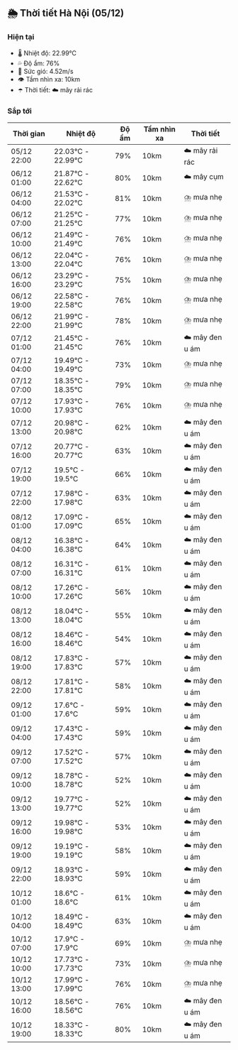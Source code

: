## 🌦️ Thời tiết Hà Nội (05/12)

### Hiện tại

- 🌡️ Nhiệt độ: 22.99℃
- 💦 Độ ẩm: 76%
- 💨 Sức gió: 4.52m/s
- 👁️ Tầm nhìn xa: 10km
- ☂️ Thời tiết: ☁️ mây rải rác

### Sắp tới

| Thời gian | Nhiệt độ | Độ ẩm | Tầm nhìn xa | Thời tiết |
| --- | --- | --- | --- | --- |
| 05/12 22:00 | 22.03℃ - 22.99℃ | 79% | 10km | ☁️ mây rải rác |
| 06/12 01:00 | 21.87℃ - 22.62℃ | 80% | 10km | ☁️ mây cụm |
| 06/12 04:00 | 21.53℃ - 22.02℃ | 81% | 10km | ⛈️ mưa nhẹ |
| 06/12 07:00 | 21.25℃ - 21.25℃ | 77% | 10km | ⛈️ mưa nhẹ |
| 06/12 10:00 | 21.49℃ - 21.49℃ | 76% | 10km | ⛈️ mưa nhẹ |
| 06/12 13:00 | 22.04℃ - 22.04℃ | 76% | 10km | ⛈️ mưa nhẹ |
| 06/12 16:00 | 23.29℃ - 23.29℃ | 75% | 10km | ⛈️ mưa nhẹ |
| 06/12 19:00 | 22.58℃ - 22.58℃ | 76% | 10km | ⛈️ mưa nhẹ |
| 06/12 22:00 | 21.99℃ - 21.99℃ | 78% | 10km | ⛈️ mưa nhẹ |
| 07/12 01:00 | 21.45℃ - 21.45℃ | 76% | 10km | ☁️ mây đen u ám |
| 07/12 04:00 | 19.49℃ - 19.49℃ | 73% | 10km | ⛈️ mưa nhẹ |
| 07/12 07:00 | 18.35℃ - 18.35℃ | 79% | 10km | ⛈️ mưa nhẹ |
| 07/12 10:00 | 17.93℃ - 17.93℃ | 76% | 10km | ⛈️ mưa nhẹ |
| 07/12 13:00 | 20.98℃ - 20.98℃ | 62% | 10km | ☁️ mây đen u ám |
| 07/12 16:00 | 20.77℃ - 20.77℃ | 63% | 10km | ☁️ mây đen u ám |
| 07/12 19:00 | 19.5℃ - 19.5℃ | 66% | 10km | ☁️ mây đen u ám |
| 07/12 22:00 | 17.98℃ - 17.98℃ | 63% | 10km | ☁️ mây đen u ám |
| 08/12 01:00 | 17.09℃ - 17.09℃ | 65% | 10km | ☁️ mây đen u ám |
| 08/12 04:00 | 16.38℃ - 16.38℃ | 64% | 10km | ☁️ mây đen u ám |
| 08/12 07:00 | 16.31℃ - 16.31℃ | 61% | 10km | ☁️ mây đen u ám |
| 08/12 10:00 | 17.26℃ - 17.26℃ | 56% | 10km | ☁️ mây đen u ám |
| 08/12 13:00 | 18.04℃ - 18.04℃ | 55% | 10km | ☁️ mây đen u ám |
| 08/12 16:00 | 18.46℃ - 18.46℃ | 54% | 10km | ☁️ mây đen u ám |
| 08/12 19:00 | 17.83℃ - 17.83℃ | 57% | 10km | ☁️ mây đen u ám |
| 08/12 22:00 | 17.81℃ - 17.81℃ | 58% | 10km | ☁️ mây đen u ám |
| 09/12 01:00 | 17.6℃ - 17.6℃ | 59% | 10km | ☁️ mây đen u ám |
| 09/12 04:00 | 17.43℃ - 17.43℃ | 59% | 10km | ☁️ mây đen u ám |
| 09/12 07:00 | 17.52℃ - 17.52℃ | 57% | 10km | ☁️ mây đen u ám |
| 09/12 10:00 | 18.78℃ - 18.78℃ | 52% | 10km | ☁️ mây đen u ám |
| 09/12 13:00 | 19.77℃ - 19.77℃ | 52% | 10km | ☁️ mây đen u ám |
| 09/12 16:00 | 19.98℃ - 19.98℃ | 53% | 10km | ☁️ mây đen u ám |
| 09/12 19:00 | 19.19℃ - 19.19℃ | 58% | 10km | ☁️ mây đen u ám |
| 09/12 22:00 | 18.93℃ - 18.93℃ | 59% | 10km | ☁️ mây đen u ám |
| 10/12 01:00 | 18.6℃ - 18.6℃ | 61% | 10km | ☁️ mây đen u ám |
| 10/12 04:00 | 18.49℃ - 18.49℃ | 63% | 10km | ☁️ mây đen u ám |
| 10/12 07:00 | 17.9℃ - 17.9℃ | 69% | 10km | ⛈️ mưa nhẹ |
| 10/12 10:00 | 17.73℃ - 17.73℃ | 73% | 10km | ⛈️ mưa nhẹ |
| 10/12 13:00 | 17.99℃ - 17.99℃ | 76% | 10km | ⛈️ mưa nhẹ |
| 10/12 16:00 | 18.56℃ - 18.56℃ | 76% | 10km | ☁️ mây đen u ám |
| 10/12 19:00 | 18.33℃ - 18.33℃ | 80% | 10km | ☁️ mây đen u ám |
